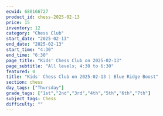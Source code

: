 ```yaml
---
ecwid: 680166727
product_id: chess-2025-02-13
price: 15
inventory: 12
category: "Chess Club"
start_date: "2025-02-13"
end_date: "2025-02-13"
start_time: "4:30"
end_time: "6:30"
page_title: "Kids' Chess Club on 2025-02-13"
page_subtitle: "All levels; 4:30 to 6:30"
featured: 0
title: "Kids' Chess Club on 2025-02-13 | Blue Ridge Boost"
section: chess
day_tags: ["Thursday"]
grade_tags: ["1st","2nd","3rd","4th","5th","6th","7th"]
subject_tags: Chess
difficulty: ""
---
```


